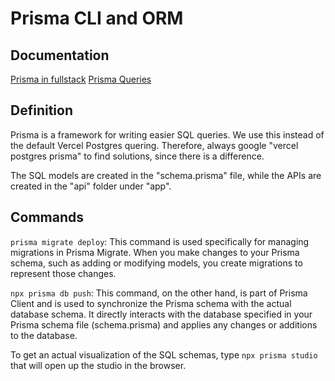 # Prisma CLI and ORM

## Documentation

[Prisma in fullstack](https://www.prisma.io/docs/orm/overview/prisma-in-your-stack/fullstack)
[Prisma Queries](https://www.prisma.io/docs/orm/prisma-client/queries)

## Definition

Prisma is a framework for writing easier SQL queries. We use this instead of the default Vercel Postgres quering. Therefore, always google "vercel postgres prisma" to find solutions, since there is a difference.

The SQL models are created in the "schema.prisma" file, while the APIs are created in the "api" folder under "app".

## Commands

`prisma migrate deploy`: This command is used specifically for managing migrations in Prisma Migrate. When you make changes to your Prisma schema, such as adding or modifying models, you create migrations to represent those changes.

`npx prisma db push`: This command, on the other hand, is part of Prisma Client and is used to synchronize the Prisma schema with the actual database schema. It directly interacts with the database specified in your Prisma schema file (schema.prisma) and applies any changes or additions to the database.

To get an actual visualization of the SQL schemas, type `npx prisma studio` that will open up the studio in the browser.
